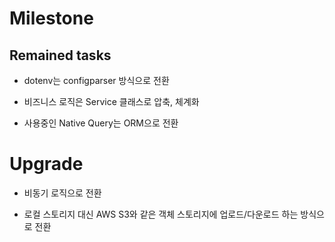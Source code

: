 # Milestone

## Remained tasks

- dotenv는 configparser 방식으로 전환

- 비즈니스 로직은 Service 클래스로 압축, 체계화

- 사용중인 Native Query는 ORM으로 전환

# Upgrade

- 비동기 로직으로 전환

- 로컬 스토리지 대신 AWS S3와 같은 객체 스토리지에 업로드/다운로드 하는 방식으로 전환